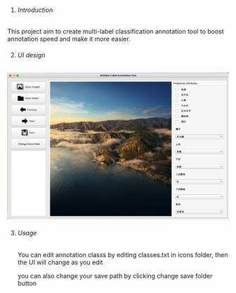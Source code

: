 1. ###### Introduction

This project aim to create multi-label classification annotation tool to boost annotation speed and make it more easier.

2. ###### UI design

![image](https://github.com/xianghong87/Multi-label-classification-annotation-tool/blob/main/images/UI.png)

3. ###### Usage

   You can edit annotation classs by editing classes.txt in icons folder, then the UI will change as you edit

   you can also change your save path by clicking change save folder button

